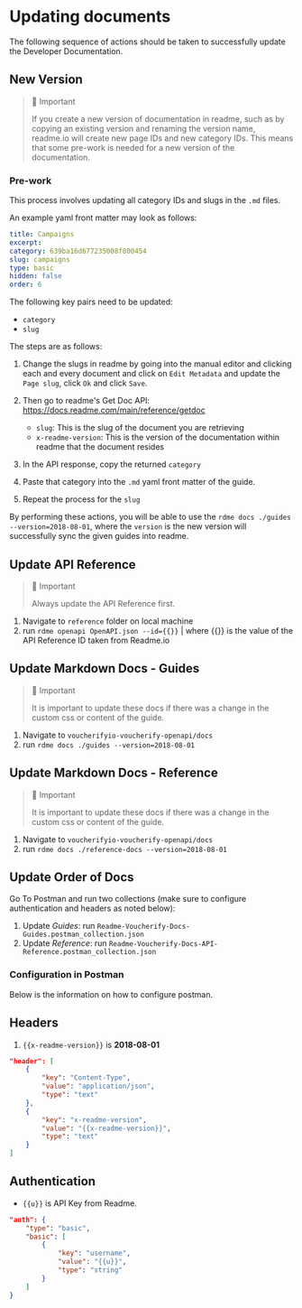 # Updating documents

The following sequence of actions should be taken to successfully update the Developer Documentation.

## New Version

> 📘 Important
>
> If you create a new version of documentation in readme, such as by copying an existing version and renaming the version name, readme.io will create new page IDs and new category IDs. This means that some pre-work is needed for a new version of the documentation. 

### Pre-work 

This process involves updating all category IDs and slugs in the `.md` files.

An example yaml front matter may look as follows:

```yaml
title: Campaigns
excerpt: 
category: 639ba16d677235008f800454
slug: campaigns
type: basic
hidden: false
order: 6
```

The following key pairs need to be updated:

- `category`
- `slug`

The steps are as follows:
1. Change the slugs in readme by going into the manual editor and clicking each and every document and click on `Edit Metadata` and update the `Page slug`, click `Ok` and click `Save`.
2. Then go to readme's Get Doc API: https://docs.readme.com/main/reference/getdoc
    - `slug`: This is the slug of the document you are retrieving
    - `x-readme-version`: This is the version of the documentation within readme that the document resides

3. In the API response, copy the returned `category`
4. Paste that category into the `.md` yaml front matter of the guide.
5. Repeat the process for the `slug`

By performing these actions, you will be able to use the `rdme docs ./guides --version=2018-08-01`, where the `version` is the new version will successfully sync the given guides into readme.

## Update API Reference

> 📘 Important
>
> Always update the API Reference first.

1. Navigate to `reference` folder on local machine
2. run `rdme openapi OpenAPI.json --id={{}}` | where {{}} is the value of the API Reference ID taken from Readme.io

## Update Markdown Docs - Guides

> 📘 Important
>
> It is important to update these docs if there was a change in the custom css or content of the guide.

1. Navigate to `voucherifyio-voucherify-openapi/docs`
2. run `rdme docs ./guides --version=2018-08-01`

## Update Markdown Docs - Reference

> 📘 Important
>
> It is important to update these docs if there was a change in the custom css or content of the guide.

1. Navigate to `voucherifyio-voucherify-openapi/docs`
2. run `rdme docs ./reference-docs --version=2018-08-01`

## Update Order of Docs

Go To Postman and run two collections (make sure to configure authentication and headers as noted below):

1. Update _Guides_: run `Readme-Voucherify-Docs-Guides.postman_collection.json`
2. Update _Reference_: run `Readme-Voucherify-Docs-API-Reference.postman_collection.json`

### Configuration in Postman

Below is the information on how to configure postman.

## Headers
1. `{{x-readme-version}}` is **2018-08-01**

```json
"header": [
    {
        "key": "Content-Type",
        "value": "application/json",
        "type": "text"
    },
    {
        "key": "x-readme-version",
        "value": "{{x-readme-version}}",
        "type": "text"
    }
]
```

## Authentication

- `{{u}}` is API Key from Readme.

```json
"auth": {
    "type": "basic",
    "basic": [
        {
            "key": "username",
            "value": "{{u}}",
            "type": "string"
        }
    ]
}
```
